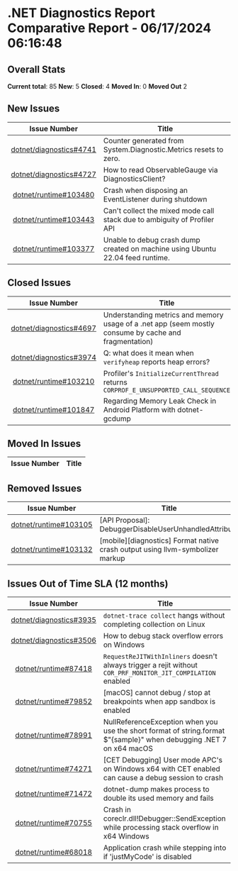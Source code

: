 # .NET Diagnostics Report Comparative Report - 06/17/2024 06:16:48

## Overall Stats

**Current total**: 85
**New**: 5
**Closed**: 4
**Moved In**: 0
**Moved Out** 2

## New Issues

| **Issue Number** | **Title** |
| :--------------: | --------- |
| [dotnet/diagnostics#4741](https://github.com/dotnet/diagnostics/issues/4741) | Counter generated from System.Diagnostic.Metrics resets to zero. |
| [dotnet/diagnostics#4727](https://github.com/dotnet/diagnostics/issues/4727) | How to read ObservableGauge via DiagnosticsClient? |
| [dotnet/runtime#103480](https://github.com/dotnet/runtime/issues/103480) | Crash when disposing an EventListener during shutdown |
| [dotnet/runtime#103443](https://github.com/dotnet/runtime/issues/103443) | Can't collect the mixed mode call stack due to ambiguity of Profiler API |
| [dotnet/runtime#103377](https://github.com/dotnet/runtime/issues/103377) | Unable to debug crash dump created on machine using Ubuntu 22.04 feed runtime. |

## Closed Issues

| **Issue Number** | **Title** |
| :--------------: | --------- |
| [dotnet/diagnostics#4697](https://github.com/dotnet/diagnostics/issues/4697) | Understanding metrics and memory usage of a .net app (seem mostly consume by cache and fragmentation) |
| [dotnet/diagnostics#3974](https://github.com/dotnet/diagnostics/issues/3974) | Q: what does it mean when `verifyheap` reports heap errors? |
| [dotnet/runtime#103210](https://github.com/dotnet/runtime/issues/103210) | Profiler's `InitializeCurrentThread` returns `CORPROF_E_UNSUPPORTED_CALL_SEQUENCE` |
| [dotnet/runtime#101847](https://github.com/dotnet/runtime/issues/101847) | Regarding Memory Leak Check in Android Platform with dotnet-gcdump |

## Moved In Issues

| **Issue Number** | **Title** |
| :--------------: | --------- |

## Removed Issues

| **Issue Number** | **Title** |
| :--------------: | --------- |
| [dotnet/runtime#103105](https://github.com/dotnet/runtime/issues/103105) | [API Proposal]: DebuggerDisableUserUnhandledAttribute |
| [dotnet/runtime#103132](https://github.com/dotnet/runtime/issues/103132) | [mobile][diagnostics] Format native crash output using llvm-symbolizer markup |

## Issues Out of Time SLA (12 months)

| **Issue Number** | **Title** |
| :--------------: | --------- |
| [dotnet/diagnostics#3935](https://github.com/dotnet/diagnostics/issues/3935) | `dotnet-trace collect` hangs without completing collection on Linux |
| [dotnet/diagnostics#3506](https://github.com/dotnet/diagnostics/issues/3506) | How to debug stack overflow errors on Windows |
| [dotnet/runtime#87418](https://github.com/dotnet/runtime/issues/87418) | `RequestReJITWithInliners` doesn't always trigger a rejit without `COR_PRF_MONITOR_JIT_COMPILATION` enabled |
| [dotnet/runtime#79852](https://github.com/dotnet/runtime/issues/79852) | [macOS] cannot debug / stop at breakpoints when app sandbox is enabled |
| [dotnet/runtime#78991](https://github.com/dotnet/runtime/issues/78991) | NullReferenceException when you use the short format of string.format $"{sample}" when debugging .NET 7 on x64 macOS |
| [dotnet/runtime#74271](https://github.com/dotnet/runtime/issues/74271) | [CET Debugging] User mode APC's on Windows x64 with CET enabled can cause a debug session to crash  |
| [dotnet/runtime#71472](https://github.com/dotnet/runtime/issues/71472) | dotnet-dump makes process to double its used memory and fails |
| [dotnet/runtime#70755](https://github.com/dotnet/runtime/issues/70755) | Crash in coreclr.dll!Debugger::SendException while processing stack overflow in x64 Windows |
| [dotnet/runtime#68018](https://github.com/dotnet/runtime/issues/68018) | Application crash while stepping into if 'justMyCode' is disabled |

